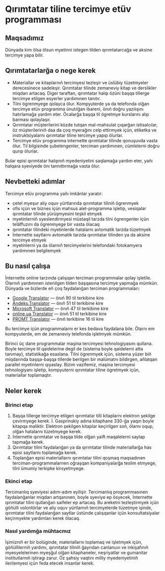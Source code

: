 # Qırımtatar tiline tercimye etüv programması

## Maqsadımız

Dünyada kim ölsa ölsun myetinni istegen tilden qırımtatarcağa ve aksine tercimye yapa bilir.

## Qırımtatarlarğa o nege kerek

* Materiallar ve kitaplarnıñ tercimyesi tezleşir ve üslübiy tüzetmyeler derecesinece sadeleşir. Qırımtatar tilinde zemaneviy kitap ve derslikler miqdarı artacaq. Diger taraftan, qırımtatar halqı özüni başqa tillerge tercimye etilgen esyerler yardımınen tanıtır.
* Tilni ögrenmyege qolayca ölur. Kompyuterde ya da telefonda olğan tercimye etüv programma ünutılğan ibareni, önıñ doğru yazılışını hatırlamağa yardım eter. Öcalarğa başqa til ögretmye kurslarını alıp barması qolaylaşır.
* Qırımtatar müşterilerini közde tutqan mal-mahsulat çıqarğan istisalcılar, öz müşterileriniñ daa da çoq myerağını celp ettirmyek içün, etiketka ve instruktsiyalarnı qırımtatar tiline tercimye yapıp ölurlar.
* Tercimye etüv programma internette qırımtatar tilinde qonuşuvda vasta ölur. Til bilgisinde şubelengenler, terciman yardımınen, cümlelerni doğru qurıp ölurlar.

Bular episi qırımtatar halqınıñ myedeniyetini saqlamağa yardım eter, yañı halqara syeviyede önı tannıttırmağa vasta ölur.

## Nevbetteki adımlar

Tercimye etüv programma yañı imkânlar yaratır:

* çetel myeşur aliy oquv yürtlarında qırımtatar tiliniñ ögrenmyek
* ofis içün ve biznes içün mahsus alet-programma işletip, vesiqalar qırımtatar tilinde yürüşmyesini teşkil etmyek
* myetinlerniñ syeslendirmyesi müstaqil tarzda tilni ögrengenler içün telâffuzını da ögrenmyege bir vasta ölacaq
* qırımtatar tilindeki myetinlerde hatalarnı avtomatik tarzda tüzetmyek
* İnternette saytlarnı avtomatik tarzda qırımtatar tilinden ya da aksine tercimye etmyek
* myetinlerni ya da ölarnıñ tercimyelerini telefondaki fotokamyera yardımınen belgilemyek

## Bu nasıl çalışa

İnternette online tarzında çalışqan terciman programmalar qolay işletile. Ölarnıñ yardımınen istenilgen tilden başqasına tercimye yapmağa mümkün. Dünyada ve bizlerde eñ çoq faydalanğan terciman programmaları:

  - [Google Translator](https://translate.google.com) — önıñ 90 til terkibine kire
  - [Ândeks.Translator](https://translate.yandex.com) — önıñ 51 til terkibine kire
  - [Microsoft Translator](http://www.bing.com/translator/) — önıñ 47 til terkibine kire
  - [online.ua Translator](http://pereklad.online.ua/ukr/yazyki/) — önıñ 51 til terkibine kire
  - [PROMT Translator](http://www.translate.ru) — önıñ terkibine 16 til kire

Bu tercimye içün programmalarnı er kes bedava faydalana bile. Ölarnı em kompyuterde, em de zemaneviy telefonda işletmyek mümkün.

Birinci üç dane programmalar maşina tercimyesi tehnologiyasını qullana. Boyle tercimye til qaidelerine degil de (sistema boyle qaidelerni atta tanımay), statistikağa esaslana. Tilni ögrenmyek içün, sistema yüzer biñ miqdarında başqa-başqa tillerde berilgen bir malümatnı bildirgen, añlatqan parallel myetinlerni qıyaslay. Bizim vazifemiz, maşina tercimyesi tehnologiyanı işletip, kompyuterni qırımtatar tiline ögretmyek içün, materiallar toplamaqtır.

## Neler kerek

### Birinci etap

1. Başqa tillerge tercimye etilgen qırımtatar tilli kitaplarnı elektron şekilge çevirmyege kerek. İ. Gasprinskiy adına kitaphane 330-ğa yaqın boyle kitapqa maliktir. Elektron şekilgen kitaplar keçirilgen soñ, ölarnı oqup, olğan hatalarnı tüzetmyege kerek.
2. İnternette qırımtatar ve başqa tilde olğan yaift maqalelerni saylap tapmağa kerek.
3. Qırımtatar tilini faydalanğan ya da qırımtatar tilinde materiallarğa has episi saytlarnı toplamağa kerek.
4. Toplanğan episi materiallarnı qırımtatar tilini qoşmaq maqsadınen terciman-programmalarnen oğraşqan kompaniyalarğa teslim etmyege, tilni ümumiy terkipke kirsyetmyege.

### Ekinci etap

Tercimanlıq syeviyesi adım-adım eyilişir. Tercimanlıq programmasınen faydalanğanlar miqdarı artqanınen, boyle syeviye ep ösyecek, İnternette qırımtatar tilini qullanğan saifeler ep artacaq. Bu areketni tezleştirmyek içün göñülli volontörlar ve aliy oquv yürtlarnıñ tercimyelerde tüzetmye işinde, qırımtatar tilini faydalanğan saytlar üstünde çalışqanlar içün konsultatsiyalar keçirmyekte yardımları kerek ölacaq.

### Nasıl yardımğa mühtacmız

İşimizniñ er bir bolüginde, materiallarnı toplamaq ve işletmyek içün, göñüllilerniñ yardımı, qırımtatar tiliniñ ğayrıdan canlanuvı ve inkişafınıñ myesyelelerinen myeşğul olğan kitaphaneler, neşriyatlar ve gumanitar institutlarnıñ iştiragı zarur. Öz şahsiy vaqtını milliy myedeniyetiniñ ilerilemyesi içün feda etecek insanlar kerek.
